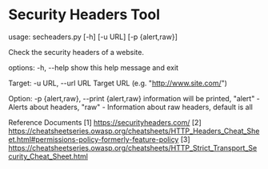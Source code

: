 # Security Headers Tool
usage: secheaders.py [-h] [-u URL] [-p {alert,raw}]

Check the security headers of a website.

options:
  -h, --help            show this help message and exit

Target:
  -u URL, --url URL     Target URL (e.g. "http://www.site.com/")

Option:
  -p {alert,raw}, --print {alert,raw}
                        information will be printed, "alert" - Alerts about headers, "raw" - Information about raw headers, default is all

Reference Documents
[1] https://securityheaders.com/
[2] https://cheatsheetseries.owasp.org/cheatsheets/HTTP_Headers_Cheat_Sheet.html#permissions-policy-formerly-feature-policy
[3] https://cheatsheetseries.owasp.org/cheatsheets/HTTP_Strict_Transport_Security_Cheat_Sheet.html

